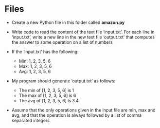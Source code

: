# Files

* Create a new Python file in this folder called **amazon.py**

* Write code to read the content of the text file ‘input.txt’. For each line in ‘input.txt’, write a new line in the new text file ‘output.txt’ that computes the answer to some operation on a list of numbers

* If the ‘input.txt’ has the following: 
  * Min: 1, 2, 3, 5, 6
  * Max: 1, 2, 3, 5, 6 
  * Avg: 1, 2, 3, 5, 6

* My program should generate ‘output.txt’ as follows:
  * The min of [1, 2, 3, 5, 6] is 1
  * The max of [1, 2, 3, 5, 6] is 6
  * The avg of [1, 2, 3, 5, 6] is 3.4

* Assume that the only operations given in the input file are min, max and avg, and that the operation is always followed by a list of comma separated integers
